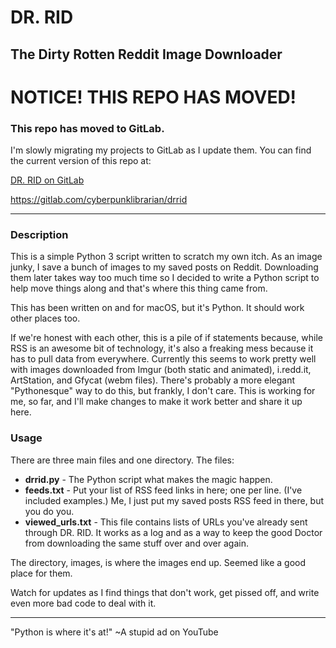 # DR. RID
## The Dirty Rotten Reddit Image Downloader

# NOTICE! THIS REPO HAS MOVED!
### This repo has moved to GitLab.

I'm slowly migrating my projects to GitLab as I update them. You can find the current version of this repo at:

[DR. RID on GitLab](https://gitlab.com/cyberpunklibrarian/drrid)

https://gitlab.com/cyberpunklibrarian/drrid

---

### Description

This is a simple Python 3 script written to scratch my own itch. As an image junky, I save a bunch of images to my saved posts on Reddit. Downloading them later takes way too much time so I decided to write a Python script to help move things along and that's where this thing came from.

This has been written on and for macOS, but it's Python. It should work other places too.

If we're honest with each other, this is a pile of if statements because, while RSS is an awesome bit of technology, it's also a freaking mess because it has to pull data from everywhere. Currently this seems to work pretty well with images downloaded from Imgur (both static and animated), i.redd.it, ArtStation, and Gfycat (webm files). There's probably a more elegant "Pythonesque" way to do this, but frankly, I don't care. This is working for me, so far, and I'll make changes to make it work better and share it up here.

### Usage

There are three main files and one directory. The files:

* **drrid.py** - The Python script what makes the magic happen.
* **feeds.txt** - Put your list of RSS feed links in here; one per line. (I've included examples.) Me, I just put my saved posts RSS feed in there, but you do you.
* **viewed_urls.txt** - This file contains lists of URLs you've already sent through DR. RID. It works as a log and as a way to keep the good Doctor from downloading the same stuff over and over again.

The directory, images, is where the images end up. Seemed like a good place for them.

Watch for updates as I find things that don't work, get pissed off, and write even more bad code to deal with it.

---

"Python is where it's at!" ~A stupid ad on YouTube
